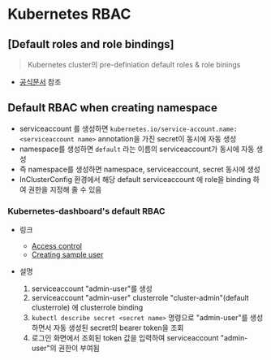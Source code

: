 # Kubernetes RBAC

## [Default roles and role bindings]
> Kubernetes cluster의 pre-definiation default roles & role binings

* [공식문서](https://kubernetes.io/docs/reference/access-authn-authz/rbac/#default-roles-and-role-bindings) 참조


## Default RBAC when creating namespace

* serviceaccount 를 생성하면 `kubernetes.io/service-account.name: <serviceaccount name>` annotation을 가진 secret이 동시에 자동 생성
* namespace를 생성하면 `default` 라는 이름의 serviceaccount가 동시에 자동 생성
* 즉 namespace를 생성하면 namespace, serviceaccount, secret 동시에 생성
* InClusterConfig 환경에서 해당 default serviceaccount 에 role을 binding 하여 권한을 지정해 줄 수 있음

### Kubernetes-dashboard's default RBAC
* 링크
  * [Access control](https://github.com/kubernetes/dashboard/tree/master/docs/user/access-control)
  * [Creating sample user](https://github.com/kubernetes/dashboard/blob/master/docs/user/access-control/creating-sample-user.md)

* 설명
  1. serviceaccount "admin-user"를 생성
  1. serviceaccount "admin-user" clusterrole "cluster-admin"(default clusterrole) 에  clusterrole binding
  1. `kubectl describe secret <secret name>` 명령으로 "admin-user"를 생성하면서 자동 생성된 secret의 bearer token을 조회 
  1. 로그인 화면에서  조회된 token 값을 입력하여 serviceaccount "admin-user"의 권한이 부여됨
